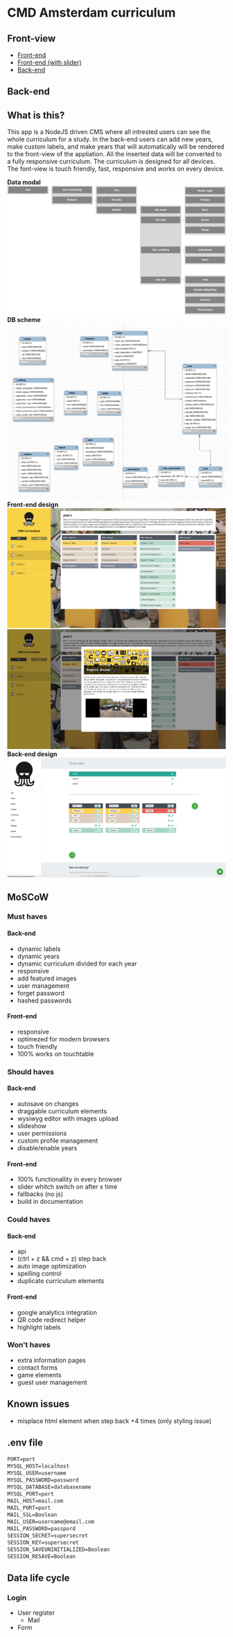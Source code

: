 # CMD Amsterdam curriculum

## Front-view
- [Front-end](http://socialscoutagency.com/)
- [Front-end (with slider)](http://socialscoutagency.com/slider)
- [Back-end](http://socialscoutagency.com/cms)

## Back-end

## What is this?
This app is a NodeJS driven CMS where all intrested users can see the whole curriculum for a study. In the back-end users can add new years, make custom labels, and make years that will automatically will be rendered to the front-view of the appliation.
All the inserted data will be converted to a fully responsive curriculum. The curriculum is designed for all devices. The font-view is touch friendly, fast, responsive and works on every device.

__Data modal__
![Flow](https://raw.githubusercontent.com/royvanderzon/cmd-curriculum/master/images/data.png)
__DB scheme__
![Flow](https://raw.githubusercontent.com/royvanderzon/cmd-curriculum/master/images/db.png)
__Front-end design__
![Flow](https://raw.githubusercontent.com/royvanderzon/cmd-curriculum/master/images/ontwerp-v2.png)
![Flow](https://raw.githubusercontent.com/royvanderzon/cmd-curriculum/master/images/ontwerp-v2-2.png)
__Back-end design__
![Flow](https://raw.githubusercontent.com/royvanderzon/cmd-curriculum/master/images/Back-end.png)

## MoSCoW
### Must haves
#### Back-end
- dynamic labels
- dynamic years
- dynamic curriculum divided for each year
- responsive
- add featured images
- user management
- forget password
- hashed passwords
#### Front-end
- responsive
- optimezed for modern browsers
- touch friendly
- 100% works on touchtable

### Should haves
#### Back-end
- autosave on changes
- draggable curriculum elements
- wysiwyg editor with images upload
- slideshow
- user permissions
- custom profile management
- disable/enable years
#### Front-end
- 100% functionallity in every browser
- slider whitch switch on after x time
- fallbacks (no js)
- build in documentation

### Could haves
#### Back-end
- api
- (ctrl + z && cmd + z) step back
- auto image optimization
- spelling control
- duplicate curriculum elements
#### Front-end
- google analytics integration
- QR code redirect helper
- highlight labels

### Won't haves
- extra information pages
- contact forms
- game elements
- guest user management

## Known issues
- misplace html element when step back +4 times (only styling issue)

## .env file
```
PORT=port
MYSQL_HOST=localhost
MYSQL_USER=username
MYSQL_PASSWORD=password
MYSQL_DATABASE=databasename
MYSQL_PORT=port
MAIL_HOST=mail.com
MAIL_PORT=port
MAIL_SSL=Boolean
MAIL_USER=username@email.com
MAIL_PASSWORD=passpord
SESSION_SECRET=supersecret
SESSION_KEY=supersecret
SESSION_SAVEUNINITIALIZED=Boolean
SESSION_RESAVE=Boolean
```



## Data life cycle
### Login
- User register
	- Mail
- Form